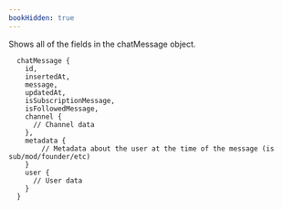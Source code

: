 ```yaml
---
bookHidden: true
---
```


Shows all of the fields in the chatMessage object.

```JS
  chatMessage {
    id,
    insertedAt,
    message,
    updatedAt,
    isSubscriptionMessage,
    isFollowedMessage,
    channel {
      // Channel data
    },
    metadata {
        // Metadata about the user at the time of the message (is sub/mod/founder/etc)
    }
    user {
      // User data
    }
  }
```